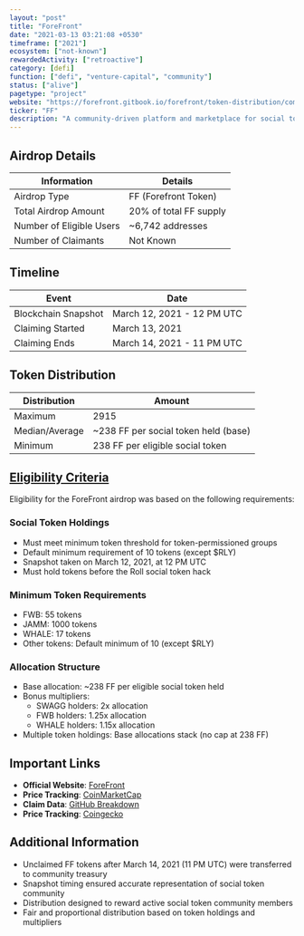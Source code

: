 ```yaml
---
layout: "post"
title: "ForeFront"
date: "2021-03-13 03:21:08 +0530"
timeframe: ["2021"]
ecosystem: ["not-known"]
rewardedActivity: ["retroactive"]
category: [defi]
function: ["defi", "venture-capital", "community"]
status: ["alive"]
pagetype: "project"
website: "https://forefront.gitbook.io/forefront/token-distribution/community-airdrop"
ticker: "FF"
description: "A community-driven platform and marketplace for social tokens and Web3 communities."
---
```


## Airdrop Details

| Information              | Details                |
| ------------------------ | ---------------------- |
| Airdrop Type             | FF (Forefront Token)   |
| Total Airdrop Amount     | 20% of total FF supply |
| Number of Eligible Users | ~6,742 addresses       |
| Number of Claimants      | Not Known              |

## Timeline

| Event               | Date                       |
| ------------------- | -------------------------- |
| Blockchain Snapshot | March 12, 2021 - 12 PM UTC |
| Claiming Started    | March 13, 2021             |
| Claiming Ends       | March 14, 2021 - 11 PM UTC |

## Token Distribution

| Distribution   | Amount                               |
| -------------- | ------------------------------------ |
| Maximum        | 2915                                 |
| Median/Average | ~238 FF per social token held (base) |
| Minimum        | 238 FF per eligible social token     |

## [Eligibility Criteria](https://forefront.gitbook.io/forefront/token-distribution/community-airdrop)

Eligibility for the ForeFront airdrop was based on the following requirements:

### Social Token Holdings
- Must meet minimum token threshold for token-permissioned groups
- Default minimum requirement of 10 tokens (except $RLY)
- Snapshot taken on March 12, 2021, at 12 PM UTC
- Must hold tokens before the Roll social token hack

### Minimum Token Requirements
- FWB: 55 tokens
- JAMM: 1000 tokens
- WHALE: 17 tokens
- Other tokens: Default minimum of 10 (except $RLY)

### Allocation Structure
- Base allocation: ~238 FF per eligible social token held
- Bonus multipliers:
  - SWAGG holders: 2x allocation
  - FWB holders: 1.25x allocation
  - WHALE holders: 1.15x allocation
- Multiple token holdings: Base allocations stack (no cap at 238 FF)

## Important Links

- **Official Website**: [ForeFront](https://forefront.gitbook.io/forefront/token-distribution/community-airdrop)
- **Price Tracking**: [CoinMarketCap](https://web.archive.org/web/20211101154334/https://coinmarketcap.com/currencies/forefront/)
- **Claim Data**: [GitHub Breakdown](https://github.com/ffdao/ffclaim/blob/main/FFClaim.csv)
- **Price Tracking**: [Coingecko](https://web.archive.org/web/20230928200124/https://www.coingecko.com/en/coins/forefront)

## Additional Information

- Unclaimed FF tokens after March 14, 2021 (11 PM UTC) were transferred to community treasury
- Snapshot timing ensured accurate representation of social token community
- Distribution designed to reward active social token community members
- Fair and proportional distribution based on token holdings and multipliers